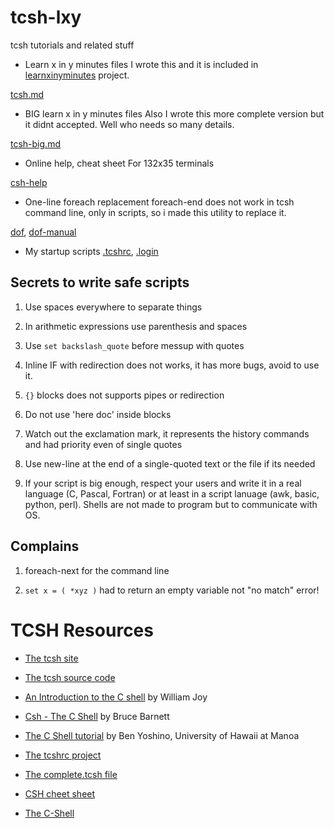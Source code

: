 # tcsh-lxy
tcsh tutorials and related stuff

* Learn x in y minutes files
I wrote this and it is included in [learnxinyminutes](https://learnxinyminutes.com/) project.

[tcsh.md](https://github.com/nereusx/tcsh-lxy/blob/master/tcsh.md)

* BIG learn x in y minutes files
Also I wrote this more complete version but it didnt accepted.
Well who needs so many details.

[tcsh-big.md](https://github.com/nereusx/tcsh-lxy/blob/master/tcsh-big.md)

* Online help, cheat sheet
For 132x35 terminals

[csh-help](https://github.com/nereusx/tcsh-lxy/blob/master/csh-help)

* One-line foreach replacement
foreach-end does not work in tcsh command line, only in scripts,
so i made this utility to replace it.

[dof](https://github.com/nereusx/unix-utils/tree/master/dof),
[dof-manual](https://github.com/nereusx/unix-utils/blob/master/dof/dof.pdf)

* My startup scripts [.tcshrc](https://github.com/nereusx/dotfiles/blob/master/.tcshrc), [.login](https://github.com/nereusx/dotfiles/blob/master/.login)

## Secrets to write safe scripts

1. Use spaces everywhere to separate things

1. In arithmetic expressions use parenthesis and spaces

1. Use `set backslash_quote` before messup with quotes

1. Inline IF with redirection does not works, it has more bugs, avoid to use it.

1. `{}` blocks does not supports pipes or redirection

1. Do not use 'here doc' inside blocks

1. Watch out the exclamation mark, it represents the history commands and had priority even of single quotes

1. Use new-line at the end of a single-quoted text or the file if its needed

1. If your script is big enough, respect your users and write it in a real language (C, Pascal, Fortran) or at least in a script
lanuage (awk, basic, python, perl). Shells are not made to program but to communicate with OS.

## Complains

1. foreach-next for the command line

2. `set x = ( *xyz )` had to return an empty variable not "no match" error!

# TCSH Resources

* [The tcsh site](http://tcsh.org)
* [The tcsh source code](https://github.com/tcsh-org/tcsh)
* [An Introduction to the C shell](https://docs.freebsd.org/44doc/usd/04.csh/paper.pdf) by William Joy
* [Csh - The C Shell](https://www.grymoire.com/Unix/Csh.html) by Bruce Barnett
* [The C Shell tutorial](http://web.eng.hawaii.edu/Tutor/csh.html) by Ben Yoshino, University of Hawaii at Manoa
* [The tcshrc project](https://sourceforge.net/projects/tcshrc/)
* [The complete.tcsh file](https://github.com/tcsh-org/tcsh/blob/master/complete.tcsh)

* [CSH cheet sheet](http://www.geol.lsu.edu/jlorenzo/ReflectSeismol/labs/unix-cheatsheet.pdf)
* [The C-Shell](https://www2.cs.duke.edu/csl/docs/csh.html)

